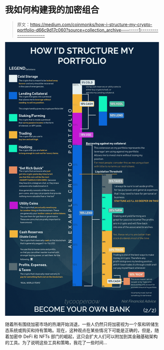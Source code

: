 # 我如何构建我的加密组合

> 原文：<https://medium.com/coinmonks/how-i-structure-my-crypto-portfolio-d66c9d17c060?source=collection_archive---------1----------------------->

![](img/cedb09022342227dce5c79872a350698.png)

随着所有围绕加密市场的热潮开始消退，一些人仍然只将加密视为一个泵和转储生态系统或购买和持有策略。现在，这种观点在某些情况下可能是正确的，但是，随着加密中 DeFi 和 NFTs 部门的崛起，这只会扩大人们可以附加到其金融基础架构的工具。为了说明这些工具和策略，我花了一些时间…